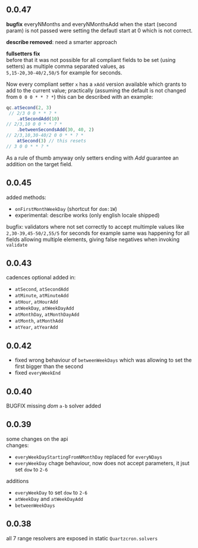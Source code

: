 ## 0.0.47
**bugfix**
everyNMonths and everyNMonthsAdd when the start (second param) is not passed were setting the defautl start at 0 which is not correct.

**describe removed**: need a smarter approach

**fullsetters fix**  
before that it was not possible for all compliant fields to be set (using setters) as multiple comma separated values, as  
`5,15-20,30-40/2,50/5`  for example for seconds.  

Now every compliant setter `x` has a `xAdd` version available which grants to add to the current value;
practically (assuming the default is not changed from `0 0 0 * * ? *`) this can be described with an example:  
``` js
qc.atSecond(2, 3)
 // 2/3 0 0 * * ? *
    .atSecondAdd(10)
// 2/3,10 0 0 * * ? *
    .betweenSecondsAdd(30, 40, 2)
// 2/3,10,30-40/2 0 0 * * ? *
    atSecond(3) // this resets
// 3 0 0 * * ? *
```
As a rule of thumb amyway only setters ending with _Add_ guarantee an addition on the target field.


## 0.0.45
added methods:
- `onFirstMonthWeekDay` (shortcut for `dom:1W`)
- experimental: describe works (only english locale shipped)

bugfix:
validators where not set correctly to accept multimple values like `2,30-39,45-50/2,55/5` for seconds for example
same was happening for all fields allowing multiple elements, giving false negatives when invoking `validate`


## 0.0.43  
cadences optional added in:  
- `atSecond`, `atSecondAdd`
- `atMinute`, `atMinuteAdd`
- `atHour`, `atHourAdd`
- `atWeekDay`, `atWeekDayAdd`
- `atMonthDay`, `atMonthDayAdd`
- `atMonth`, `atMonthAdd`
- `atYear`, `atYearAdd`


## 0.0.42  
- fixed wrong behaviour of `betweenWeekDays`
    which was allowing to set the first bigger than the second  
- fixed `everyWeekEnd`

## 0.0.40  
BUGFIX missing _dom_ `a-b` solver added  

## 0.0.39
some changes on the api  
changes: 
- `everyWeekDayStartingFromNMonthDay` replaced for `everyNDays`  
- `everyWeekDay` chage behaviour, now does not accept parameters, it jsut set `dow` to `2-6`

additions
- `everyWeekDay` to set `dow` to `2-6`
- `atWeekDay` and `atWeekDayAdd`
- `betweenWeekDays`


## 0.0.38  
all 7 range resolvers are exposed in static `Quartzcron.solvers`  